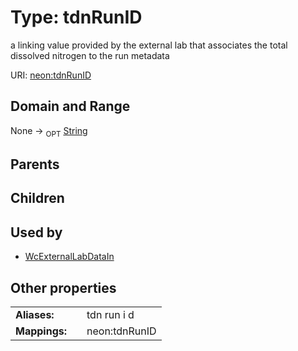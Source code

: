 
# Type: tdnRunID


a linking value provided by the external lab that associates the total dissolved nitrogen to the run metadata

URI: [neon:tdnRunID](https://data.neonscience.org/tdnRunID)


## Domain and Range

None ->  <sub>OPT</sub> [String](types/String.md)

## Parents


## Children


## Used by

 * [WcExternalLabDataIn](WcExternalLabDataIn.md)

## Other properties

|  |  |  |
| --- | --- | --- |
| **Aliases:** | | tdn run i d |
| **Mappings:** | | neon:tdnRunID |

